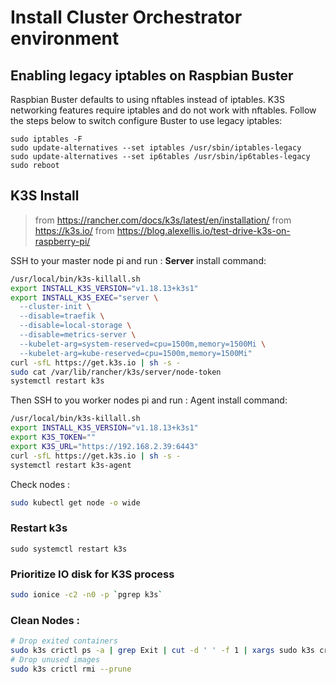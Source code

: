 # Install Cluster Orchestrator environment

## Enabling legacy iptables on Raspbian Buster

Raspbian Buster defaults to using nftables instead of iptables. K3S networking features require iptables and do not work with nftables. Follow the steps below to switch configure Buster to use legacy iptables:

```
sudo iptables -F
sudo update-alternatives --set iptables /usr/sbin/iptables-legacy
sudo update-alternatives --set ip6tables /usr/sbin/ip6tables-legacy
sudo reboot
```

## K3S Install
> from https://rancher.com/docs/k3s/latest/en/installation/
> from https://k3s.io/
> from https://blog.alexellis.io/test-drive-k3s-on-raspberry-pi/

SSH to your master node pi and run :
**Server** install command:

```bash
/usr/local/bin/k3s-killall.sh
export INSTALL_K3S_VERSION="v1.18.13+k3s1"
export INSTALL_K3S_EXEC="server \
  --cluster-init \
  --disable=traefik \
  --disable=local-storage \
  --disable=metrics-server \
  --kubelet-arg=system-reserved=cpu=1500m,memory=1500Mi \
  --kubelet-arg=kube-reserved=cpu=1500m,memory=1500Mi"
curl -sfL https://get.k3s.io | sh -s -
sudo cat /var/lib/rancher/k3s/server/node-token
systemctl restart k3s
```

Then SSH to you worker nodes pi and run :
Agent install command:
```bash
/usr/local/bin/k3s-killall.sh
export INSTALL_K3S_VERSION="v1.18.13+k3s1"
export K3S_TOKEN=""
export K3S_URL="https://192.168.2.39:6443"
curl -sfL https://get.k3s.io | sh -s -
systemctl restart k3s-agent
```

Check nodes : 

```bash
sudo kubectl get node -o wide
```

### Restart k3s

`sudo systemctl restart k3s`

### Prioritize IO disk for K3S process

```bash
sudo ionice -c2 -n0 -p `pgrep k3s`
```
### Clean Nodes : 

```bash
# Drop exited containers
sudo k3s crictl ps -a | grep Exit | cut -d ' ' -f 1 | xargs sudo k3s crictl rm
# Drop unused images
sudo k3s crictl rmi --prune
```

